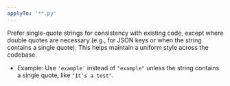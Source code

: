 ```yaml
---
applyTo: '**.py'
---
```

Prefer single-quote strings for consistency with existing code, except where double quotes are necessary (e.g., for JSON keys or when the string contains a single quote). This helps maintain a uniform style across the codebase.
- Example: Use `'example'` instead of `"example"` unless the string contains a single quote, like `"It's a test"`.
